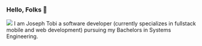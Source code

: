 ### Hello, Folks 👋

![](https://img.shields.io/badge/GitHub-000000?style=for-the-badge&logo=About.me&logoColor=white) I am Joseph Tobi a software developer (currently specializes in fullstack mobile and web development) pursuing my Bachelors in Systems Engineering.


<!--
**Jtobyy/Jtobyy** is a ✨ _special_ ✨ repository because its `README.md` (this file) appears on your GitHub profile.

Here are some ideas to get you started:

- 🔭 I’m currently working on ...
- 🌱 I’m currently learning ...
- 👯 I’m looking to collaborate on ...
- 🤔 I’m looking for help with ...
- 💬 Ask me about ...
- 📫 How to reach me: ...
- 😄 Pronouns: ...
- ⚡ Fun fact: ...
-->
